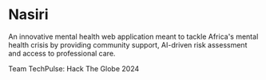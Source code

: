 # Nasiri
An innovative mental health web application meant to tackle Africa's mental health crisis by providing community support, AI-driven risk assessment and access to professional care.

Team TechPulse: Hack The Globe 2024
